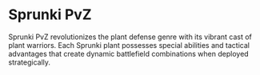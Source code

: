 # Sprunki PvZ
Sprunki PvZ revolutionizes the plant defense genre with its vibrant cast of plant warriors. Each Sprunki plant possesses special abilities and tactical advantages that create dynamic battlefield combinations when deployed strategically.
